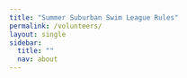 ```yaml
---
title: "Summer Suburban Swim League Rules"
permalink: /volunteers/
layout: single
sidebar:
  title: ""
  nav: about
---
```

